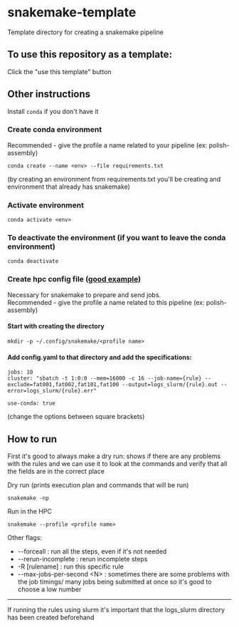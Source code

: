 # snakemake-template
Template directory for creating a snakemake pipeline

## To use this repository as a template:
Click the "use this template" button

## Other instructions
Install `conda` if you don't have it

### Create conda environment

Recommended - give the profile a name related to your pipeline (ex: polish-assembly)

```
conda create --name <env> --file requirements.txt
```

(by creating an environment from requirements.txt you'll be creating and environment that already has snakemake)
### Activate environment
```
conda activate <env>
```

### To deactivate the environment (if you want to leave the conda environment)
```
conda deactivate
```

### Create hpc config file ([good example](https://www.sichong.site/2020/02/25/snakemake-and-slurm-how-to-manage-workflow-with-resource-constraint-on-hpc/))

Necessary for snakemake to prepare and send jobs.   
Recommended - give the profile a name related to this pipeline (ex: polish-assembly)

#### Start with creating the directory
```
mkdir -p ~/.config/snakemake/<profile name>
```

#### Add config.yaml to that directory and add the specifications:
```
jobs: 10
cluster: "sbatch -t 1:0:0 --mem=16000 -c 16 --job-name={rule} --exclude=fat001,fat002,fat101,fat100 --output=logs_slurm/{rule}.out --error=logs_slurm/{rule}.err"

use-conda: true
```
(change the options between square brackets)

## How to run

First it's good to always make a dry run: shows if there are any problems with the rules and we can use it to look at the commands and verify that all the fields are in the correct place

Dry run (prints execution plan and commands that will be run)
```
snakemake -np 
```
Run in the HPC 
```
snakemake --profile <profile name>
```

Other flags:
- --forceall : run all the steps, even if it's not needed
- --rerun-incomplete : rerun incomplete steps
- -R [rulename] : run this specific rule
- --max-jobs-per-second \<N> : sometimes there are some problems with the job timings/ many jobs being submitted at once so it's good to choose a low number

--------
If running the rules using slurm it's important that the logs_slurm directory has been created beforehand
